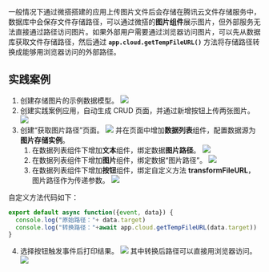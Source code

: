 一般情况下通过微搭搭建的应用上传图片文件后会存储在腾讯云文件存储服务中，数据库中会保存文件存储路径，可以通过微搭的**图片组件**展示图片，但外部服务无法直接通过路径访问图片。如果外部用户需要通过浏览器访问图片，可以先从数据库获取文件存储路径，然后通过 **`app.cloud.getTempFileURL()`** 方法将存储路径转换成能够用浏览器访问的外部路径。

## 实践案例
1. 创建存储图片的示例数据模型。
![](https://qcloudimg.tencent-cloud.cn/raw/018d57cc1a027588f3b06552ad8f985a.png)
2. 创建实践案例应用，自动生成 CRUD 页面，并通过新增按钮上传两张图片。
![](https://qcloudimg.tencent-cloud.cn/raw/8a273b312d76bb2fb7bb48918077902a.png)
3. 创建“获取图片路径”页面。
![](https://qcloudimg.tencent-cloud.cn/raw/051c8befe5e698e24dd60187d4f10195.png)
并在页面中增加**数据列表**组件，配置数据源为**图片存储实例**。
   1. 在数据列表组件下增加**文本**组件，绑定数据**图片路径**。
![](https://qcloudimg.tencent-cloud.cn/raw/87f63a64d32ef7544b6ac943463be89d.png)
   2. 在数据列表组件下增加**图片**组件，绑定数据“图片路径”。
![](https://qcloudimg.tencent-cloud.cn/raw/11cf7bcbaa80d024c01c78ee35836128.png)
   3. 在数据列表组件下增加**按钮**组件，绑定自定义方法 **transformFileURL**，图片路径作为传递参数。
![](https://qcloudimg.tencent-cloud.cn/raw/51bf07104fd53cb1a87c4889c0dcbd8d.png)

 自定义方法代码如下：
```javascript
export default async function({event, data}) {
  console.log("原始路径："+ data.target)
  console.log("转换路径："+await app.cloud.getTempFileURL(data.target))
}
```
4. 选择按钮触发事件后打印结果。
![](https://qcloudimg.tencent-cloud.cn/raw/75eadf83c222861f98eab07cf74b2820.png)
其中转换后路径可以直接用浏览器访问。
![](https://qcloudimg.tencent-cloud.cn/raw/25a6258cc12b114ecdf4c93fab39fc2a.png)




